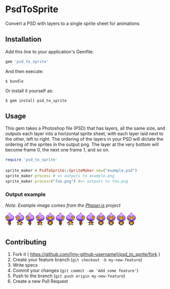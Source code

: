 # PsdToSprite

Convert a PSD with layers to a single sprite sheet for animations

## Installation

Add this line to your application's Gemfile:

```ruby
gem 'psd_to_sprite'
```

And then execute:

    $ bundle

Or install it yourself as:

    $ gem install psd_to_sprite

## Usage

This gem takes a Photoshop file (PSD) that has layers, all the same size, and outputs
each layer into a horizontal sprite sheet, with each layer laid next to the other,
left to right. The ordering of the layers in your PSD will dictate the ordering
of the sprites in the output png. The layer at the very bottom will become frame 0,
the next one frame 1, and so on.

```ruby
require 'psd_to_sprite'

sprite_maker = PsdToSprite::SpriteMaker.new("example.psd")
sprite_maker.process # => outputs to example.png
sprite_maker.process("foo.png") #=> outputs to foo.png
```

### Output example

*Note: Example image comes from the [Phaser.js](http://phaser.io/) project*

![example](example/example.png)

## Contributing

1. Fork it ( https://github.com/[my-github-username]/psd_to_sprite/fork )
2. Create your feature branch (`git checkout -b my-new-feature`)
3. Write specs
4. Commit your changes (`git commit -am 'Add some feature'`)
5. Push to the branch (`git push origin my-new-feature`)
6. Create a new Pull Request
